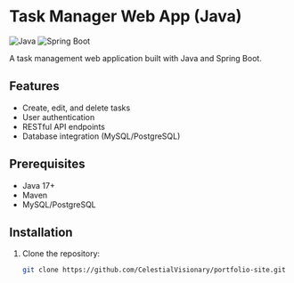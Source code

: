 # Task Manager Web App (Java)

![Java](https://img.shields.io/badge/Java-17-blue)
![Spring Boot](https://img.shields.io/badge/Spring_Boot-3.1-green)

A task management web application built with Java and Spring Boot.

## Features
- Create, edit, and delete tasks
- User authentication
- RESTful API endpoints
- Database integration (MySQL/PostgreSQL)

## Prerequisites
- Java 17+
- Maven
- MySQL/PostgreSQL

## Installation
1. Clone the repository:
   ```bash
   git clone https://github.com/CelestialVisionary/portfolio-site.git
